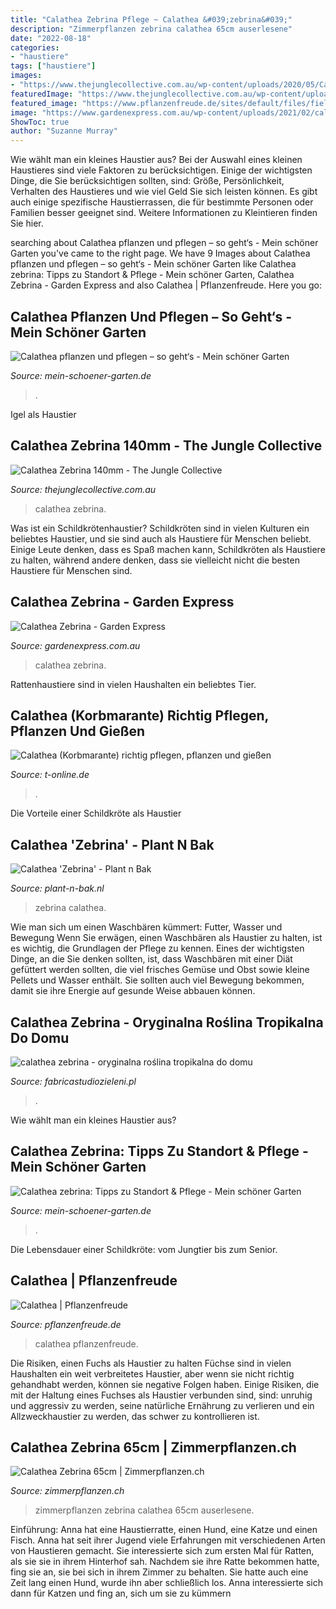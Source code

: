 ```yaml
---
title: "Calathea Zebrina Pflege ~ Calathea &#039;zebrina&#039;"
description: "Zimmerpflanzen zebrina calathea 65cm auserlesene"
date: "2022-08-18"
categories:
- "haustiere"
tags: ["haustiere"]
images:
- "https://www.thejunglecollective.com.au/wp-content/uploads/2020/05/Calathea-Zebrina-s.jpg"
featuredImage: "https://www.thejunglecollective.com.au/wp-content/uploads/2020/05/Calathea-Zebrina-s.jpg"
featured_image: "https://www.pflanzenfreude.de/sites/default/files/field/image/7_sep_low.jpg"
image: "https://www.gardenexpress.com.au/wp-content/uploads/2021/02/calathea-zebrina-pplcalzeb.jpg"
ShowToc: true
author: "Suzanne Murray"
---
```



Wie wählt man ein kleines Haustier aus?
Bei der Auswahl eines kleinen Haustieres sind viele Faktoren zu berücksichtigen. Einige der wichtigsten Dinge, die Sie berücksichtigen sollten, sind: Größe, Persönlichkeit, Verhalten des Haustieres und wie viel Geld Sie sich leisten können. Es gibt auch einige spezifische Haustierrassen, die für bestimmte Personen oder Familien besser geeignet sind. Weitere Informationen zu Kleintieren finden Sie hier.

	

		
searching about Calathea pflanzen und pflegen – so geht‘s - Mein schöner Garten you've came to the right page. We have 9 Images about Calathea pflanzen und pflegen – so geht‘s - Mein schöner Garten like Calathea zebrina: Tipps zu Standort &amp; Pflege - Mein schöner Garten, Calathea Zebrina - Garden Express and also Calathea | Pflanzenfreude. Here you go:
		
    
## Calathea Pflanzen Und Pflegen – So Geht‘s - Mein Schöner Garten

<img loading=lazy src="https://www.mein-schoener-garten.de/sites/default/files/styles/square_m/public/calathea-zebrina-1049659046-istock.jpg?h=c029297a&amp;itok=s6FkFWrU" onerror="this.onerror=null;this.src='https://tse1.mm.bing.net/th?id=OIP.BBdjg_B9zgvrATglT208aQAAAA&amp;pid=15.1';" alt="Calathea pflanzen und pflegen – so geht‘s - Mein schöner Garten">

_Source: mein-schoener-garten.de_

>. 

	

Igel als Haustier

    
## Calathea Zebrina 140mm - The Jungle Collective

<img loading=lazy src="https://www.thejunglecollective.com.au/wp-content/uploads/2020/05/Calathea-Zebrina-s.jpg" onerror="this.onerror=null;this.src='https://tse2.mm.bing.net/th?id=OIP.opZ0PLztln4U4SEUiKvbEQHaHa&amp;pid=15.1';" alt="Calathea Zebrina 140mm - The Jungle Collective">

_Source: thejunglecollective.com.au_

>calathea zebrina. 

	

Was ist ein Schildkrötenhaustier?
Schildkröten sind in vielen Kulturen ein beliebtes Haustier, und sie sind auch als Haustiere für Menschen beliebt. Einige Leute denken, dass es Spaß machen kann, Schildkröten als Haustiere zu halten, während andere denken, dass sie vielleicht nicht die besten Haustiere für Menschen sind.

    
## Calathea Zebrina - Garden Express

<img loading=lazy src="https://www.gardenexpress.com.au/wp-content/uploads/2021/02/calathea-zebrina-pplcalzeb.jpg" onerror="this.onerror=null;this.src='https://tse3.mm.bing.net/th?id=OIP.6WYf1aWrX6-svFS0zUBpgAHaHa&amp;pid=15.1';" alt="Calathea Zebrina - Garden Express">

_Source: gardenexpress.com.au_

>calathea zebrina. 

	

Rattenhaustiere sind in vielen Haushalten ein beliebtes Tier.

    
## Calathea (Korbmarante) Richtig Pflegen, Pflanzen Und Gießen

<img loading=lazy src="https://bilder.t-online.de/b/87/50/12/24/id_87501224/tid_da/zebra-korbmarante-calathea-zebrina-diese-art-ist-im-suedosten-brasiliens-beheimatet-als-zimmerpflanze-ist-sie-auch-hierzulande-beliebt-.jpg" onerror="this.onerror=null;this.src='https://tse3.mm.bing.net/th?id=OIP.7qESVqA7HIud4yvz3OBCQwHaEK&amp;pid=15.1';" alt="Calathea (Korbmarante) richtig pflegen, pflanzen und gießen">

_Source: t-online.de_

>. 

	

Die Vorteile einer Schildkröte als Haustier

    
## Calathea &#039;Zebrina&#039; - Plant N Bak

<img loading=lazy src="https://plant-n-bak.nl/wp-content/uploads/2020/11/IMG_3289-1024x682.jpg" onerror="this.onerror=null;this.src='https://tse4.mm.bing.net/th?id=OIP.UmoLSptOgrvOKBq6CloZGwHaE7&amp;pid=15.1';" alt="Calathea &#039;Zebrina&#039; - Plant n Bak">

_Source: plant-n-bak.nl_

>zebrina calathea. 

	

Wie man sich um einen Waschbären kümmert: Futter, Wasser und Bewegung
Wenn Sie erwägen, einen Waschbären als Haustier zu halten, ist es wichtig, die Grundlagen der Pflege zu kennen. Eines der wichtigsten Dinge, an die Sie denken sollten, ist, dass Waschbären mit einer Diät gefüttert werden sollten, die viel frisches Gemüse und Obst sowie kleine Pellets und Wasser enthält. Sie sollten auch viel Bewegung bekommen, damit sie ihre Energie auf gesunde Weise abbauen können.

    
## Calathea Zebrina - Oryginalna Roślina Tropikalna Do Domu

<img loading=lazy src="https://fabricastudiozieleni.pl/wp-content/uploads/2020/12/calathea-zebrina-3.jpg" onerror="this.onerror=null;this.src='https://tse1.mm.bing.net/th?id=OIP.0-sLL_Q7MQZ2uCHK8O40iwHaJ4&amp;pid=15.1';" alt="calathea zebrina - oryginalna roślina tropikalna do domu">

_Source: fabricastudiozieleni.pl_

>. 

	

Wie wählt man ein kleines Haustier aus?

    
## Calathea Zebrina: Tipps Zu Standort &amp; Pflege - Mein Schöner Garten

<img loading=lazy src="https://www.mein-schoener-garten.de/sites/default/files/styles/og_image/public/calathea-zebrina-1049659046-istock.jpg?h=c029297a&amp;itok=ptFGYgl-" onerror="this.onerror=null;this.src='https://tse3.mm.bing.net/th?id=OIP.7RVTMnpcgRQCsFnzx5ElXQHaD4&amp;pid=15.1';" alt="Calathea zebrina: Tipps zu Standort &amp; Pflege - Mein schöner Garten">

_Source: mein-schoener-garten.de_

>. 

	

Die Lebensdauer einer Schildkröte: vom Jungtier bis zum Senior.

    
## Calathea | Pflanzenfreude

<img loading=lazy src="https://www.pflanzenfreude.de/sites/default/files/field/image/7_sep_low.jpg" onerror="this.onerror=null;this.src='https://tse1.mm.bing.net/th?id=OIP.we5PKBJZcF-XoYPInuh9MQHaLI&amp;pid=15.1';" alt="Calathea | Pflanzenfreude">

_Source: pflanzenfreude.de_

>calathea pflanzenfreude. 

	

Die Risiken, einen Fuchs als Haustier zu halten
Füchse sind in vielen Haushalten ein weit verbreitetes Haustier, aber wenn sie nicht richtig gehandhabt werden, können sie negative Folgen haben. Einige Risiken, die mit der Haltung eines Fuchses als Haustier verbunden sind, sind: unruhig und aggressiv zu werden, seine natürliche Ernährung zu verlieren und ein Allzweckhaustier zu werden, das schwer zu kontrollieren ist.

    
## Calathea Zebrina 65cm | Zimmerpflanzen.ch

<img loading=lazy src="https://zimmerpflanzen.ch/media/image/bf/32/fa/calathea-zebrina-65-45-zimmerpflanzen-kaufen-bestellen-schweiz-auserlesene-qualitaet-pflanzenkaufen-zimmerpflanzenkaufen-zimmerpflanzen-ch_600x600.jpg" onerror="this.onerror=null;this.src='https://tse3.mm.bing.net/th?id=OIP.1S2sHQGCQaSYTsYLxe8MtwAAAA&amp;pid=15.1';" alt="Calathea Zebrina 65cm | Zimmerpflanzen.ch">

_Source: zimmerpflanzen.ch_

>zimmerpflanzen zebrina calathea 65cm auserlesene. 

	

Einführung: Anna hat eine Haustierratte, einen Hund, eine Katze und einen Fisch. Anna hat seit ihrer Jugend viele Erfahrungen mit verschiedenen Arten von Haustieren gemacht. Sie interessierte sich zum ersten Mal für Ratten, als sie sie in ihrem Hinterhof sah. Nachdem sie ihre Ratte bekommen hatte, fing sie an, sie bei sich in ihrem Zimmer zu behalten. Sie hatte auch eine Zeit lang einen Hund, wurde ihn aber schließlich los. Anna interessierte sich dann für Katzen und fing an, sich um sie zu kümmern

